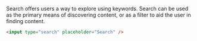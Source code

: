 Search offers users a way to explore using keywords. Search can be used as the primary means of discovering content, or as a filter to aid the user in finding content.

```html
<input type="search" placeholder="Search" />
```
